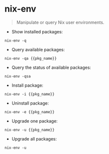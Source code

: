 # nix-env

> Manipulate or query Nix user environments.

- Show installed packages:

`nix-env -q`

- Query available packages:

`nix-env -qa {{pkg_name}}`

- Query the status of available packages:

`nix-env -qsa`

- Install package:

`nix-env -i {{pkg_name}}`

- Uninstall package:

`nix-env -e {{pkg_name}}`

- Upgrade one package:

`nix-env -u {{pkg_name}}`

- Upgrade all packages:

`nix-env -u`
